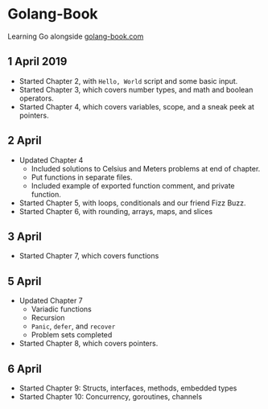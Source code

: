 # Golang-Book 

Learning Go alongside [golang-book.com](https://www.golang-book.com)

## 1 April 2019
* Started Chapter 2, with `Hello, World` script and some basic input.
* Started Chapter 3, which covers number types, and math and boolean operators.
* Started Chapter 4, which covers variables, scope, and a sneak peek at pointers.

## 2 April
* Updated Chapter 4
  * Included solutions to Celsius and Meters problems at end of chapter.
  * Put functions in separate files.
  * Included example of exported function comment, and private function.
* Started Chapter 5, with loops, conditionals and our friend Fizz Buzz.
* Started Chapter 6, with rounding, arrays, maps, and slices

## 3 April
* Started Chapter 7, which covers functions

## 5 April
* Updated Chapter 7
  * Variadic functions
  * Recursion
  * `Panic`, `defer`, and `recover`
  * Problem sets completed
* Started Chapter 8, which covers pointers.

## 6 April
* Started Chapter 9: Structs, interfaces, methods, embedded types
* Started Chapter 10: Concurrency, goroutines, channels
